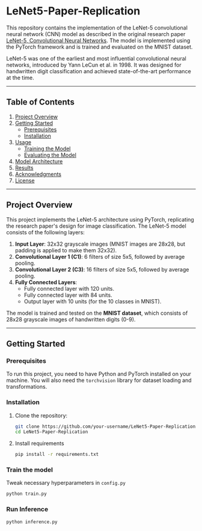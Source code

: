 # LeNet5-Paper-Replication

This repository contains the implementation of the LeNet-5 convolutional neural network (CNN) model as described in the original research paper [LeNet-5, Convolutional Neural Networks](http://yann.lecun.com/exdb/lenet/). The model is implemented using the PyTorch framework and is trained and evaluated on the MNIST dataset.

LeNet-5 was one of the earliest and most influential convolutional neural networks, introduced by Yann LeCun et al. in 1998. It was designed for handwritten digit classification and achieved state-of-the-art performance at the time.

---

## Table of Contents

1. [Project Overview](#project-overview)
2. [Getting Started](#getting-started)
   - [Prerequisites](#prerequisites)
   - [Installation](#installation)
3. [Usage](#usage)
   - [Training the Model](#training-the-model)
   - [Evaluating the Model](#evaluating-the-model)
4. [Model Architecture](#model-architecture)
5. [Results](#results)
6. [Acknowledgments](#acknowledgments)
7. [License](#license)

---

## Project Overview

This project implements the LeNet-5 architecture using PyTorch, replicating the research paper's design for image classification. The LeNet-5 model consists of the following layers:

1. **Input Layer**: 32x32 grayscale images (MNIST images are 28x28, but padding is applied to make them 32x32).
2. **Convolutional Layer 1 (C1)**: 6 filters of size 5x5, followed by average pooling.
3. **Convolutional Layer 2 (C3)**: 16 filters of size 5x5, followed by average pooling.
4. **Fully Connected Layers**:
   - Fully connected layer with 120 units.
   - Fully connected layer with 84 units.
   - Output layer with 10 units (for the 10 classes in MNIST).

The model is trained and tested on the **MNIST dataset**, which consists of 28x28 grayscale images of handwritten digits (0-9).

---

## Getting Started

### Prerequisites

To run this project, you need to have Python and PyTorch installed on your machine. You will also need the `torchvision` library for dataset loading and transformations.

### Installation

1. Clone the repository:

   ```bash
   git clone https://github.com/your-username/LeNet5-Paper-Replication.git
   cd LeNet5-Paper-Replication
   ```   

2. Install requirements

   ```bash
   pip install -r requirements.txt
   ```
   
### Train the model
   Tweak necessary hyperparameters in `config.py`
   ```bash
   python train.py
   ```

### Run Inference
   
   ```bash
   python inference.py
   ```


